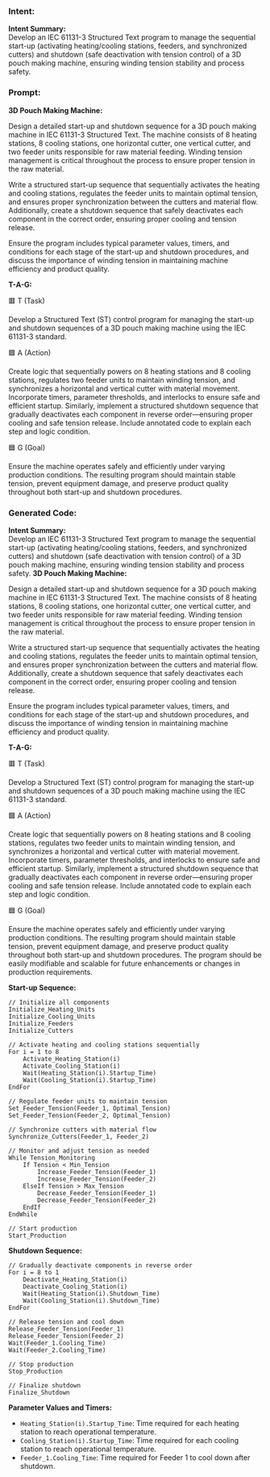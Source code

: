 ### Intent:
**Intent Summary:**  
Develop an IEC 61131-3 Structured Text program to manage the sequential start-up (activating heating/cooling stations, feeders, and synchronized cutters) and shutdown (safe deactivation with tension control) of a 3D pouch making machine, ensuring winding tension stability and process safety.

### Prompt:
**3D Pouch Making Machine:**

Design a detailed start-up and shutdown sequence for a 3D pouch making machine in IEC 61131-3 Structured Text. The machine consists of 8 heating stations, 8 cooling stations, one horizontal cutter, one vertical cutter, and two feeder units responsible for raw material feeding. Winding tension management is critical throughout the process to ensure proper tension in the raw material.

Write a structured start-up sequence that sequentially activates the heating and cooling stations, regulates the feeder units to maintain optimal tension, and ensures proper synchronization between the cutters and material flow. Additionally, create a shutdown sequence that safely deactivates each component in the correct order, ensuring proper cooling and tension release.

Ensure the program includes typical parameter values, timers, and conditions for each stage of the start-up and shutdown procedures, and discuss the importance of winding tension in maintaining machine efficiency and product quality.

**T-A-G:**

🟥 T (Task)

Develop a Structured Text (ST) control program for managing the start-up and shutdown sequences of a 3D pouch making machine using the IEC 61131-3 standard.

🟩 A (Action)

Create logic that sequentially powers on 8 heating stations and 8 cooling stations, regulates two feeder units to maintain winding tension, and synchronizes a horizontal and vertical cutter with material movement. Incorporate timers, parameter thresholds, and interlocks to ensure safe and efficient startup. Similarly, implement a structured shutdown sequence that gradually deactivates each component in reverse order—ensuring proper cooling and safe tension release. Include annotated code to explain each step and logic condition.

🟦 G (Goal)

Ensure the machine operates safely and efficiently under varying production conditions. The resulting program should maintain stable tension, prevent equipment damage, and preserve product quality throughout both start-up and shutdown procedures.

### Generated Code:
**Intent Summary:**  
Develop an IEC 61131-3 Structured Text program to manage the sequential start-up (activating heating/cooling stations, feeders, and synchronized cutters) and shutdown (safe deactivation with tension control) of a 3D pouch making machine, ensuring winding tension stability and process safety.
**3D Pouch Making Machine:**

Design a detailed start-up and shutdown sequence for a 3D pouch making machine in IEC 61131-3 Structured Text. The machine consists of 8 heating stations, 8 cooling stations, one horizontal cutter, one vertical cutter, and two feeder units responsible for raw material feeding. Winding tension management is critical throughout the process to ensure proper tension in the raw material.

Write a structured start-up sequence that sequentially activates the heating and cooling stations, regulates the feeder units to maintain optimal tension, and ensures proper synchronization between the cutters and material flow. Additionally, create a shutdown sequence that safely deactivates each component in the correct order, ensuring proper cooling and tension release.

Ensure the program includes typical parameter values, timers, and conditions for each stage of the start-up and shutdown procedures, and discuss the importance of winding tension in maintaining machine efficiency and product quality.

**T-A-G:**

🟥 T (Task)

Develop a Structured Text (ST) control program for managing the start-up and shutdown sequences of a 3D pouch making machine using the IEC 61131-3 standard.

🟩 A (Action)

Create logic that sequentially powers on 8 heating stations and 8 cooling stations, regulates two feeder units to maintain winding tension, and synchronizes a horizontal and vertical cutter with material movement. Incorporate timers, parameter thresholds, and interlocks to ensure safe and efficient startup. Similarly, implement a structured shutdown sequence that gradually deactivates each component in reverse order—ensuring proper cooling and safe tension release. Include annotated code to explain each step and logic condition.

🟦 G (Goal)

Ensure the machine operates safely and efficiently under varying production conditions. The resulting program should maintain stable tension, prevent equipment damage, and preserve product quality throughout both start-up and shutdown procedures. The program should be easily modifiable and scalable for future enhancements or changes in production requirements.

**Start-up Sequence:**

```structured_text
// Initialize all components
Initialize_Heating_Units
Initialize_Cooling_Units
Initialize_Feeders
Initialize_Cutters

// Activate heating and cooling stations sequentially
For i = 1 to 8
    Activate_Heating_Station(i)
    Activate_Cooling_Station(i)
    Wait(Heating_Station(i).Startup_Time)
    Wait(Cooling_Station(i).Startup_Time)
EndFor

// Regulate feeder units to maintain tension
Set_Feeder_Tension(Feeder_1, Optimal_Tension)
Set_Feeder_Tension(Feeder_2, Optimal_Tension)

// Synchronize cutters with material flow
Synchronize_Cutters(Feeder_1, Feeder_2)

// Monitor and adjust tension as needed
While Tension_Monitoring
    If Tension < Min_Tension
        Increase_Feeder_Tension(Feeder_1)
        Increase_Feeder_Tension(Feeder_2)
    ElseIf Tension > Max_Tension
        Decrease_Feeder_Tension(Feeder_1)
        Decrease_Feeder_Tension(Feeder_2)
    EndIf
EndWhile

// Start production
Start_Production
```

**Shutdown Sequence:**

```structured_text
// Gradually deactivate components in reverse order
For i = 8 to 1
    Deactivate_Heating_Station(i)
    Deactivate_Cooling_Station(i)
    Wait(Heating_Station(i).Shutdown_Time)
    Wait(Cooling_Station(i).Shutdown_Time)
EndFor

// Release tension and cool down
Release_Feeder_Tension(Feeder_1)
Release_Feeder_Tension(Feeder_2)
Wait(Feeder_1.Cooling_Time)
Wait(Feeder_2.Cooling_Time)

// Stop production
Stop_Production

// Finalize shutdown
Finalize_Shutdown
```

**Parameter Values and Timers:**

- `Heating_Station(i).Startup_Time`: Time required for each heating station to reach operational temperature.
- `Cooling_Station(i).Startup_Time`: Time required for each cooling station to reach operational temperature.
- `Feeder_1.Cooling_Time`: Time required for Feeder 1 to cool down after shutdown.
